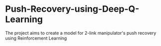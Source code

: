 # Push-Recovery-using-Deep-Q-Learning
The project aims to create a model for 2-link manipulator's push recovery using Reinforcement Learning
